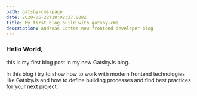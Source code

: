 ```yaml
---
path: gatsby-cms-page
date: 2020-06-22T18:02:27.888Z
title: My first blog build with gatsby-cms
description: Andreas Lottes new frontend developer blog
---
```

### Hello World,

this is my first blog post in my new GatsbyJs blog.

In this blog i try to show how to work with modern frontend technologies like GatsbyJs and how to define building processes and find best practices for your next project.